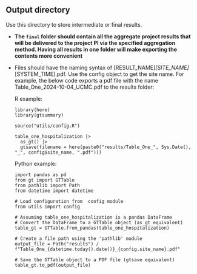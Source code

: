 ## Output directory

Use this directory to store intermediate or final results. 

* **The `final` folder should contain all the aggregate project results that will be delivered to the project PI via the specified aggregation method. Having all results in one folder will make exporting the contents more convenient**

* Files should have the naming syntax of [RESULT_NAME]_[SITE_NAME]_[SYSTEM_TIME].pdf. Use the config object to get the site name. For example, the below code exports a pdf file with the name Table_One_2024-10-04_UCMC.pdf to the results folder:

  R example:
  ```
  library(here)
  library(gtsummary)

  source("utils/config.R")

  table_one_hospitalization |> 
    as_gt() |> 
    gtsave(filename = here(paste0("results/Table_One_", Sys.Date(), "_", config$site_name, ".pdf")))
  ```

  Python example:
  ```
  import pandas as pd
  from gt import GTTable
  from pathlib import Path
  from datetime import datetime

  # Load configuration from  config module
  from utils import config

  # Assuming table_one_hospitalization is a pandas DataFrame
  # Convert the DataFrame to a GTTable object (as_gt equivalent)
  table_gt = GTTable.from_pandas(table_one_hospitalization)

  # Create a file path using the 'pathlib' module
  output_file = Path("results") / f"Table_One_{datetime.today().date()}_{config.site_name}.pdf"

  # Save the GTTable object to a PDF file (gtsave equivalent)
  table_gt.to_pdf(output_file)
  ```